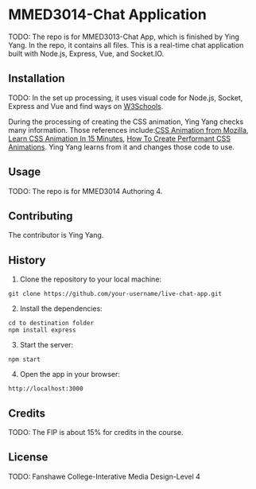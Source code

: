 # MMED3014-Chat Application


TODO: The repo is for MMED3013-Chat App, which is finished by Ying Yang. In the repo, it contains all files. This is a real-time chat application built with Node.js, Express, Vue, and Socket.IO.

## Installation
TODO: In the set up processing, it uses visual code for Node.js, Socket, Express and Vue and find ways on [W3Schools](https://www.w3schools.com/). 


During the processing of creating the CSS animation, Ying Yang checks many information. Those references include:[CSS Animation from Mozilla](https://developer.mozilla.org/en-US/docs/Web/CSS/CSS_Animations), [Learn CSS Animation In 15 Minutes](https://www.youtube.com/watch?v=YszONjKpgg4&t=652s), [How To Create Performant CSS Animations](https://www.youtube.com/watch?v=4PStxeSIL9I). Ying Yang learns from it and changes those code to use.
## Usage
TODO: The repo is for MMED3014 Authoring 4.

## Contributing
The contributor is Ying Yang.

## History

1. Clone the repository to your local machine:
```
git clone https://github.com/your-username/live-chat-app.git
```

2. Install the dependencies:
```
cd to destination folder
npm install express
```

3. Start the server:
```
npm start
```

4. Open the app in your browser:
```
http://localhost:3000
```

## Credits
TODO: The FIP is about 15% for credits in the course.

## License
TODO: Fanshawe College-Interative Media Design-Level 4



